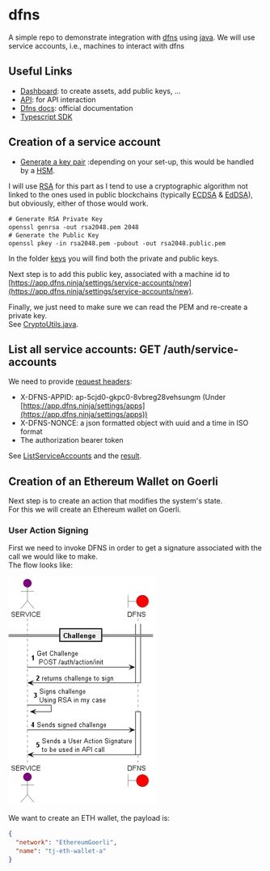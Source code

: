 # dfns

A simple repo to demonstrate integration with [dfns](https://www.dfns.co/) using [java](https://dev.java/). 
We will use service accounts, i.e., machines to interact with dfns

## Useful Links
- [Dashboard](https://app.dfns.ninja/): to create assets, add public keys, ...
- [API](https://api.dfns.ninja): for API interaction
- [Dfns docs](https://docs.dfns.co/): official documentation
- [Typescript SDK](https://github.com/dfnsext/typescript-sdk)

## Creation of a service account
- [Generate a key pair](https://docs.dfns.co/dfns-docs/advanced-topics/authentication/credentials/generate-a-key-pair) :depending on your set-up, this would be handled by a [HSM](https://en.wikipedia.org/wiki/Hardware_security_module).

I will use [RSA](https://en.wikipedia.org/wiki/RSA_(cryptosystem)) for this part as I tend to use a cryptographic algorithm not linked to the ones used in 
public blockchains (typically [ECDSA](https://en.wikipedia.org/wiki/Elliptic_Curve_Digital_Signature_Algorithm) & [EdDSA](https://en.wikipedia.org/wiki/EdDSA)), but
obviously, either of those would work.

```shell
# Generate RSA Private Key
openssl genrsa -out rsa2048.pem 2048
# Generate the Public Key
openssl pkey -in rsa2048.pem -pubout -out rsa2048.public.pem
```

In the folder [keys](./keys) you will find both the private and public keys.

Next step is to add this public key, associated with a machine id to  [https://app.dfns.ninja/settings/service-accounts/new](https://app.dfns.ninja/settings/service-accounts/new).

Finally, we just need to make sure we can read the PEM and re-create a private key.  
See [CryptoUtils.java](./code/src/main/java/tj/dfns/security/CryptoUtils.java).

## List all service accounts: GET /auth/service-accounts

We need to provide [request headers](https://docs.dfns.co/dfns-docs/getting-started/request-headers):
- X-DFNS-APPID: ap-5cjd0-gkpc0-8vbreg28vehsungm (Under [https://app.dfns.ninja/settings/apps](https://app.dfns.ninja/settings/apps))
- X-DFNS-NONCE: a json formatted object with uuid and a time in ISO format
- The authorization bearer token

See [ListServiceAccounts](./code/src/test/java/tj/dfns/security/ListServiceAccounts.java) and the [result](https://gist.github.com/tjdragon/01532a8be16d9aacd83ebbe54418ab4c).

## Creation of an Ethereum Wallet on Goerli

Next step is to create an action that modifies the system's state.  
For this we will create an Ethereum wallet on Goerli.

### User Action Signing

First we need to invoke DFNS in order to get a signature associated with the call we would like to make.  
The flow looks like:

![User Action Signing Flow](./docs/challenge.png)

We want to create an ETH wallet, the payload is:

```json
{
  "network": "EthereumGoerli",
  "name": "tj-eth-wallet-a"
}
```
